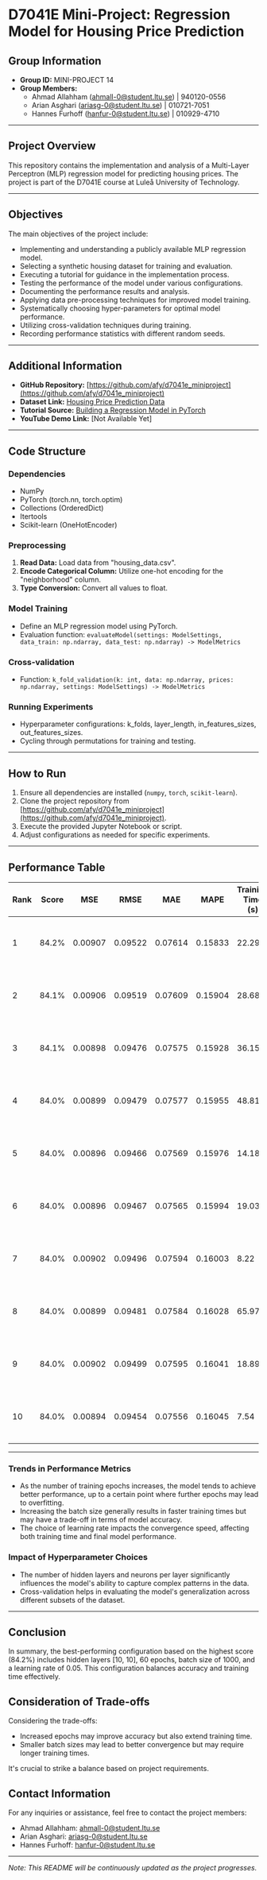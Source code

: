 # D7041E Mini-Project: Regression Model for Housing Price Prediction

## Group Information

- **Group ID:** MINI-PROJECT 14
- **Group Members:**
  - Ahmad Allahham ([ahmall-0@student.ltu.se](mailto:ahmall-0@student.ltu.se)) | 940120-0556
  - Arian Asghari ([ariasg-0@student.ltu.se](mailto:ariasg-0@student.ltu.se)) | 010721-7051
  - Hannes Furhoff ([hanfur-0@student.ltu.se](mailto:hanfur-0@student.ltu.se)) | 010929-4710

---

## Project Overview

This repository contains the implementation and analysis of a Multi-Layer Perceptron (MLP) regression model for predicting housing prices. The project is part of the D7041E course at Luleå University of Technology.

---

## Objectives

The main objectives of the project include:

- Implementing and understanding a publicly available MLP regression model.
- Selecting a synthetic housing dataset for training and evaluation.
- Executing a tutorial for guidance in the implementation process.
- Testing the performance of the model under various configurations.
- Documenting the performance results and analysis.
- Applying data pre-processing techniques for improved model training.
- Systematically choosing hyper-parameters for optimal model performance.
- Utilizing cross-validation techniques during training.
- Recording performance statistics with different random seeds.

---

## Additional Information

- **GitHub Repository:** [https://github.com/afy/d7041e_miniproject](https://github.com/afy/d7041e_miniproject)
- **Dataset Link:** [Housing Price Prediction Data](https://www.kaggle.com/datasets/muhammadbinimran/housing-price-prediction-data)
- **Tutorial Source:** [Building a Regression Model in PyTorch](https://machinelearningmastery.com/building-a-regression-model-in-pytorch/)
- **YouTube Demo Link:** [Not Available Yet]

---

## Code Structure

### Dependencies

- NumPy
- PyTorch (torch.nn, torch.optim)
- Collections (OrderedDict)
- Itertools
- Scikit-learn (OneHotEncoder)

### Preprocessing

1. **Read Data:** Load data from "housing_data.csv".
2. **Encode Categorical Column:** Utilize one-hot encoding for the "neighborhood" column.
3. **Type Conversion:** Convert all values to float.

### Model Training

- Define an MLP regression model using PyTorch.
- Evaluation function: `evaluateModel(settings: ModelSettings, data_train: np.ndarray, data_test: np.ndarray) -> ModelMetrics`

### Cross-validation

- Function: `k_fold_validation(k: int, data: np.ndarray, prices: np.ndarray, settings: ModelSettings) -> ModelMetrics`

### Running Experiments

- Hyperparameter configurations: k_folds, layer_length, in_features_sizes, out_features_sizes.
- Cycling through permutations for training and testing.

---

## How to Run

1. Ensure all dependencies are installed (`numpy`, `torch`, `scikit-learn`).
2. Clone the project repository from [https://github.com/afy/d7041e_miniproject](https://github.com/afy/d7041e_miniproject).
3. Execute the provided Jupyter Notebook or script.
4. Adjust configurations as needed for specific experiments.

---
## Performance Table

| Rank | Score | MSE     | RMSE    | MAE     | MAPE    | Training Time (s) | Settings                                              |
|------|-------|---------|---------|---------|---------|--------------------|--------------------------------------------------------|
| 1    | 84.2% | 0.00907 | 0.09522 | 0.07614 | 0.15833 | 22.29              | Hidden layers=[10, 10], epochs=60, batch_size=1000, ... |
| 2    | 84.1% | 0.00906 | 0.09519 | 0.07609 | 0.15904 | 28.68              | Hidden layers=[10, 10], epochs=20, batch_size=1000, ... |
| 3    | 84.1% | 0.00898 | 0.09476 | 0.07575 | 0.15928 | 36.15              | Hidden layers=[10, 10], epochs=10, batch_size=500, ...  |
| 4    | 84.0% | 0.00899 | 0.09479 | 0.07577 | 0.15955 | 48.81              | Hidden layers=[10, 10], epochs=60, batch_size=500, ...  |
| 5    | 84.0% | 0.00896 | 0.09466 | 0.07569 | 0.15976 | 14.18              | Hidden layers=[10, 10], epochs=3, batch_size=500, ...   |
| 6    | 84.0% | 0.00896 | 0.09467 | 0.07565 | 0.15994 | 19.03              | Hidden layers=[10, 10], epochs=10, batch_size=1000, ... |
| 7    | 84.0% | 0.00902 | 0.09496 | 0.07594 | 0.16003 | 8.22               | Hidden layers=[50, 50], epochs=20, batch_size=1000, ... |
| 8    | 84.0% | 0.00899 | 0.09481 | 0.07584 | 0.16028 | 65.97              | Hidden layers=[10, 10], epochs=20, batch_size=500, ...  |
| 9    | 84.0% | 0.00902 | 0.09499 | 0.07595 | 0.16041 | 18.89              | Hidden layers=[50, 50], epochs=20, batch_size=500, ...  |
| 10   | 84.0% | 0.00894 | 0.09454 | 0.07556 | 0.16045 | 7.54               | Hidden layers=[10, 10], epochs=3, batch_size=1000, ... |

---
### Trends in Performance Metrics

- As the number of training epochs increases, the model tends to achieve better performance, up to a certain point where further epochs may lead to overfitting.
- Increasing the batch size generally results in faster training times but may have a trade-off in terms of model accuracy.
- The choice of learning rate impacts the convergence speed, affecting both training time and final model performance.

### Impact of Hyperparameter Choices

- The number of hidden layers and neurons per layer significantly influences the model's ability to capture complex patterns in the data.
- Cross-validation helps in evaluating the model's generalization across different subsets of the dataset.

---

## Conclusion

In summary, the best-performing configuration based on the highest score (84.2%) includes hidden layers [10, 10], 60 epochs, batch size of 1000, and a learning rate of 0.05. This configuration balances accuracy and training time effectively.

## Consideration of Trade-offs

Considering the trade-offs:

- Increased epochs may improve accuracy but also extend training time.
- Smaller batch sizes may lead to better convergence but may require longer training times.

It's crucial to strike a balance based on project requirements.

## Contact Information

For any inquiries or assistance, feel free to contact the project members:

- Ahmad Allahham: [ahmall-0@student.ltu.se](mailto:ahmall-0@student.ltu.se)
- Arian Asghari: [ariasg-0@student.ltu.se](mailto:ariasg-0@student.ltu.se)
- Hannes Furhoff: [hanfur-0@student.ltu.se](mailto:hanfur-0@student.ltu.se)

---

*Note: This README will be continuously updated as the project progresses.*
